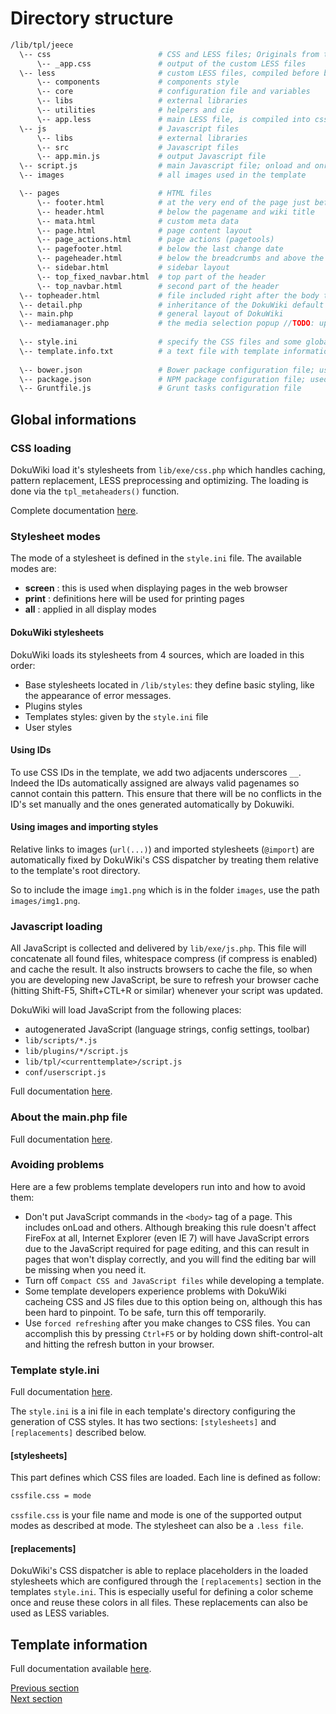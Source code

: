 # Directory structure

```bash
/lib/tpl/jeece
  \-- css                        # CSS and LESS files; Originals from the DokuWiki default template, specific modifications of the existant are done there but new files are in the less folder
      \-- _app.css               # output of the custom LESS files
  \-- less                       # custom LESS files, compiled before being handled by DokuWiki (DokuWiki doesn't support the raw Twitter Bootstrap LESS files so we must compile them beforehand)
      \-- components             # components style
      \-- core                   # configuration file and variables
      \-- libs                   # external libraries
      \-- utilities              # helpers and cie
      \-- app.less               # main LESS file, is compiled into css/_app.css
  \-- js                         # Javascript files
      \-- libs                   # external libraries
      \-- src                    # Javascript files
      \-- app.min.js             # output Javascript file
  \-- script.js                  # main Javascript file; onload and onresize defined there
  \-- images                     # all images used in the template

  \-- pages                      # HTML files 
      \-- footer.html            # at the very end of the page just before the closing body tag
      \-- header.html            # below the pagename and wiki title
      \-- mata.html              # custom meta data
      \-- page.html              # page content layout
      \-- page_actions.html      # page actions (pagetools)
      \-- pagefooter.html        # below the last change date
      \-- pageheader.html        # below the breadcrumbs and above the actual content
      \-- sidebar.html           # sidebar layout
      \-- top_fixed_navbar.html  # top part of the header
      \-- top_navbar.html        # second part of the header
  \-- topheader.html             # file included right after the body tag
  \-- detail.php                 # inheritance of the DokuWiki default template; check its use and get over with it
  \-- main.php                   # general layout of DokuWiki
  \-- mediamanager.php           # the media selection popup //TODO: update it
  
  \-- style.ini                  # specify the CSS files and some global variables; should at least specify one print and one scree CSS file
  \-- template.info.txt          # a text file with template information
  
  \-- bower.json                 # Bower package configuration file; used only for dependency management
  \-- package.json               # NPM package configuration file; used only for Grunt dependency management
  \-- Gruntfile.js               # Grunt tasks configuration file

```

## Global informations

### CSS loading

DokuWiki load it's stylesheets from `lib/exe/css.php` which handles caching, pattern replacement, LESS preprocessing and optimizing. The loading is done via the `tpl_metaheaders()` function.

Complete documentation [here](//www.dokuwiki.org/devel:css).


### Stylesheet modes

The mode of a stylesheet is defined in the `style.ini` file. The available modes are:

* **screen** : this is used when displaying pages in the web browser
* **print** : definitions here will be used for printing pages
* **all** : applied in all display modes


#### DokuWiki stylesheets

DokuWiki loads its stylesheets from 4 sources, which are loaded in this order:

* Base stylesheets located in `/lib/styles`: they define basic styling, like the appearance of error messages.
* Plugins styles
* Templates styles: given by the `style.ini` file
* User styles


#### Using IDs

To use CSS IDs in the template, we add two adjacents underscores `__`. Indeed the IDs automatically assigned are always valid pagenames so cannot contain this pattern. This ensure that there will be no conflicts in the ID's set manually and the ones generated automatically by Dokuwiki.


#### Using images and importing styles

Relative links to images (`url(...)`) and imported stylesheets (`@import`) are automatically fixed by DokuWiki's CSS dispatcher by treating them relative to the template's root directory.

So to include the image `img1.png` which is in the folder `images`, use the path `images/img1.png`.


### Javascript loading

All JavaScript is collected and delivered by `lib/exe/js.php`. This file will concatenate all found files, whitespace compress (if compress is enabled) and cache the result. It also instructs browsers to cache the file, so when you are developing new JavaScript, be sure to refresh your browser cache (hitting Shift-F5, Shift+CTL+R or similar) whenever your script was updated.

DokuWiki will load JavaScript from the following places:

* autogenerated JavaScript (language strings, config settings, toolbar)
* `lib/scripts/*.js`
* `lib/plugins/*/script.js`
* `lib/tpl/<currenttemplate>/script.js`
* `conf/userscript.js`

Full documentation [here](https://www.dokuwiki.org/devel:javascript).


### About the main.php file

Full documentation [here](//www.dokuwiki.org/devel:templates:main.php).


### Avoiding problems

Here are a few problems template developers run into and how to avoid them:

* Don't put JavaScript commands in the `<body>` tag of a page. This includes onLoad and others. Although breaking this rule doesn't affect FireFox at all, Internet Explorer (even IE 7) will have JavaScript errors due to the JavaScript required for page editing, and this can result in pages that won't display correctly, and you will find the editing bar will be missing when you need it.
* Turn off `Compact CSS and JavaScript files` while developing a template.
* Some template developers experience problems with DokuWiki cacheing CSS and JS files due to this option being on, although this has been hard to pinpoint. To be safe, turn this off temporarily.
* Use `forced refreshing` after you make changes to CSS files. You can accomplish this by pressing `Ctrl+F5` or by holding down shift-control-alt and hitting the refresh button in your browser.


### Template style.ini

Full documentation [here](//www.dokuwiki.org/devel:style.ini).

The `style.ini` is a ini file in each template's directory configuring the generation of CSS styles. It has two sections: `[stylesheets]` and `[replacements]` described below.

#### [stylesheets]

This part defines which CSS files are loaded. Each line is defined as follow:

```bash
cssfile.css = mode
```

`cssfile.css` is your file name and mode is one of the supported output modes as described at mode. The stylesheet can also be a `.less file`.



#### [replacements]

DokuWiki's CSS dispatcher is able to replace placeholders in the loaded stylesheets which are configured through the `[replacements]` section in the templates `style.ini`. This is especially useful for defining a color scheme once and reuse these colors in all files. These replacements can also be used as LESS variables.


## Template information

Full documentation available [here](//www.dokuwiki.org/devel:template_info).

[Previous section](dependencies-install.md)<br />
[Next section](getting-started.md)
